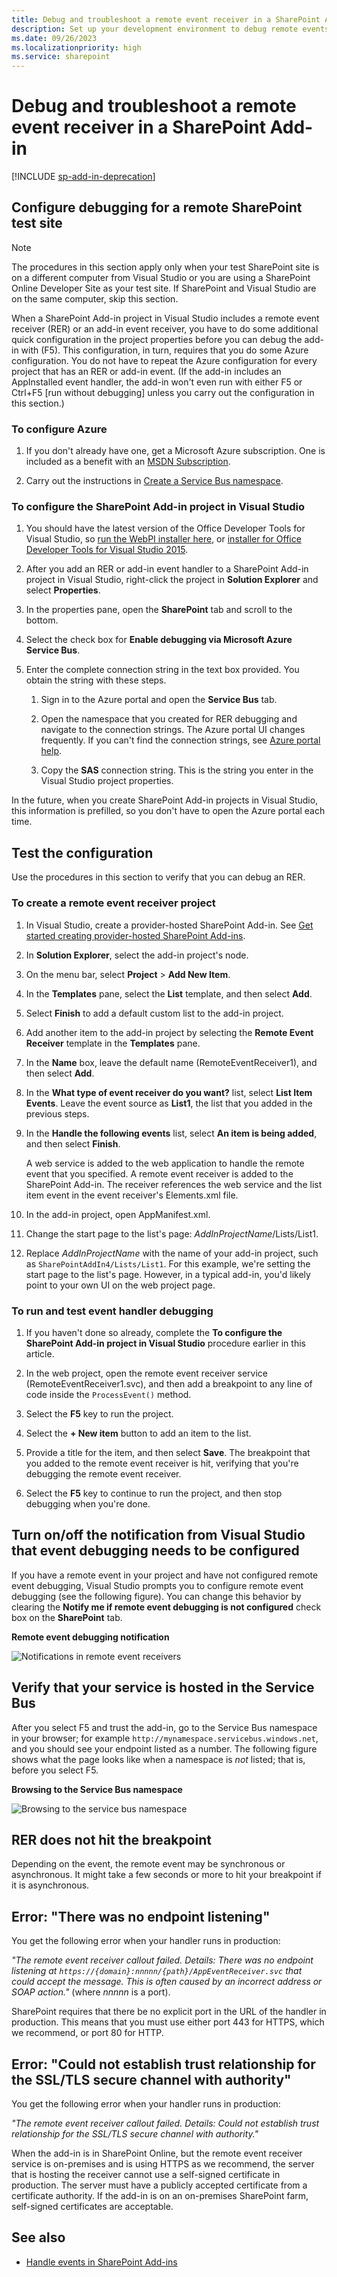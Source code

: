 ```yaml
---
title: Debug and troubleshoot a remote event receiver in a SharePoint Add-in
description: Set up your development environment to debug remote events by using Visual Studio.
ms.date: 09/26/2023
ms.localizationpriority: high
ms.service: sharepoint
---
```



# Debug and troubleshoot a remote event receiver in a SharePoint Add-in

[!INCLUDE [sp-add-in-deprecation](../../includes/snippets/sp-add-in-deprecation.md)]

## Configure debugging for a remote SharePoint test site

> [!NOTE] 
> The procedures in this section apply only when your test SharePoint site is on a different computer from Visual Studio or you are using a SharePoint Online Developer Site as your test site. If SharePoint and Visual Studio are on the same computer, skip this section.

When a SharePoint Add-in project in Visual Studio includes a remote event receiver (RER) or an add-in event receiver, you have to do some additional quick configuration in the project properties before you can debug the add-in with (F5). This configuration, in turn, requires that you do some Azure configuration. You do not have to repeat the Azure configuration for every project that has an RER or add-in event. (If the add-in includes an AppInstalled event handler, the add-in won't even run with either F5 or Ctrl+F5 [run without debugging] unless you carry out the configuration in this section.)

### To configure Azure

1. If you don't already have one, get a Microsoft Azure subscription. One is included as a benefit with an [MSDN Subscription](https://azure.microsoft.com/pricing/member-offers/msdn-benefits/).

2. Carry out the instructions in [Create a Service Bus namespace](/azure/service-bus-messaging/service-bus-resource-manager-overview).
    

### To configure the SharePoint Add-in project in Visual Studio

1. You should have the latest version of the Office Developer Tools for Visual Studio, so [run the WebPI installer here](https://aka.ms/OfficeDevToolsForVS2013), or  [installer for Office Developer Tools for Visual Studio 2015](https://aka.ms/OfficeDevToolsForVS2015).

2. After you add an RER or add-in event handler to a SharePoint Add-in project in Visual Studio, right-click the project in **Solution Explorer** and select **Properties**.

3. In the properties pane, open the **SharePoint** tab and scroll to the bottom.

4. Select the check box for **Enable debugging via Microsoft Azure Service Bus**.

5. Enter the complete connection string in the text box provided. You obtain the string with these steps.
    
    1. Sign in to the Azure portal and open the **Service Bus** tab.

    2. Open the namespace that you created for RER debugging and navigate to the connection strings. The Azure portal UI changes frequently. If you can't find the connection strings, see [Azure portal help](/azure/).

    3. Copy the **SAS** connection string. This is the string you enter in the Visual Studio project properties.

In the future, when you create SharePoint Add-in projects in Visual Studio, this information is prefilled, so you don't have to open the Azure portal each time.


<a name="CreateRER"> </a>

## Test the configuration

Use the procedures in this section to verify that you can debug an RER.

### To create a remote event receiver project

1. In Visual Studio, create a provider-hosted SharePoint Add-in. See [Get started creating provider-hosted SharePoint Add-ins](get-started-creating-provider-hosted-sharepoint-add-ins.md).

2. In **Solution Explorer**, select the add-in project's node.

3. On the menu bar, select **Project** > **Add New Item**.

4. In the **Templates** pane, select the **List** template, and then select **Add**.

5. Select **Finish** to add a default custom list to the add-in project.

6. Add another item to the add-in project by selecting the **Remote Event Receiver** template in the **Templates** pane.

7. In the **Name** box, leave the default name (RemoteEventReceiver1), and then select **Add**.

8. In the **What type of event receiver do you want?** list, select **List Item Events**. Leave the event source as **List1**, the list that you added in the previous steps.

9. In the **Handle the following events** list, select **An item is being added**, and then select **Finish**.
    
    A web service is added to the web application to handle the remote event that you specified. A remote event receiver is added to the SharePoint Add-in. The receiver references the web service and the list item event in the event receiver's Elements.xml file.

10. In the add-in project, open AppManifest.xml.

11. Change the start page to the list's page: _AddInProjectName_/Lists/List1.

12. Replace _AddInProjectName_ with the name of your add-in project, such as `SharePointAddIn4/Lists/List1`. For this example, we're setting the start page to the list's page. However, in a typical add-in, you'd likely point to your own UI on the web project page.
    
 

### To run and test event handler debugging

1. If you haven't done so already, complete the **To configure the SharePoint Add-in project in Visual Studio** procedure earlier in this article.

2. In the web project, open the remote event receiver service (RemoteEventReceiver1.svc), and then add a breakpoint to any line of code inside the `ProcessEvent()` method.

3. Select the **F5** key to run the project.

4. Select the **+ New item** button to add an item to the list.

5. Provide a title for the item, and then select **Save**. The breakpoint that you added to the remote event receiver is hit, verifying that you're debugging the remote event receiver.

6. Select the **F5** key to continue to run the project, and then stop debugging when you're done.


<a name="RER_TurnOnOffNotificationsinRER"> </a>

## Turn on/off the notification from Visual Studio that event debugging needs to be configured

If you have a remote event in your project and have not configured remote event debugging, Visual Studio prompts you to configure remote event debugging (see the following figure). You can change this behavior by clearing the **Notify me if remote event debugging is not configured** check box on the **SharePoint** tab.

**Remote event debugging notification**

![Notifications in remote event receivers](../images/SP15Con_Remote_Event_Receivers_FAQ_fig3.png)

<a name="RER_HowDoIKnowWheteherMyServiceisHostedintheServiceBus"> </a>

## Verify that your service is hosted in the Service Bus

After you select F5 and trust the add-in, go to the Service Bus namespace in your browser; for example `http://mynamespace.servicebus.windows.net`, and you should see your endpoint listed as a number. The following figure shows what the page looks like when a namespace is *not* listed; that is, before you select F5.

**Browsing to the Service Bus namespace**

![Browsing to the service bus namespace](../images/SP15Con_Remote_Event_Receivers_FAQ_fig4.PNG)

<a name="RER_DoesNotHitTheBreakPoint"> </a>

## RER does not hit the breakpoint

Depending on the event, the remote event may be synchronous or asynchronous. It might take a few seconds or more to hit your breakpoint if it is asynchronous.

## Error: "There was no endpoint listening"

You get the following error when your handler runs in production:

*"The remote event receiver callout failed. Details: There was no endpoint listening at `https://{domain}:nnnnn/{path}/AppEventReceiver.svc` that could accept the message. This is often caused by an incorrect address or SOAP action."* (where  _nnnnn_ is a port).

SharePoint requires that there be no explicit port in the URL of the handler in production. This means that you must use either port 443 for HTTPS, which we recommend, or port 80 for HTTP. 

## Error: "Could not establish trust relationship for the SSL/TLS secure channel with authority"

You get the following error when your handler runs in production:

*"The remote event receiver callout failed. Details: Could not establish trust relationship for the SSL/TLS secure channel with authority."*

When the add-in is in SharePoint Online, but the remote event receiver service is on-premises and is using HTTPS as we recommend, the server that is hosting the receiver cannot use a self-signed certificate in production. The server must have a publicly accepted certificate from a certificate authority. If the add-in is on an on-premises SharePoint farm, self-signed certificates are acceptable.

## See also

-  [Handle events in SharePoint Add-ins](handle-events-in-sharepoint-add-ins.md)
 

